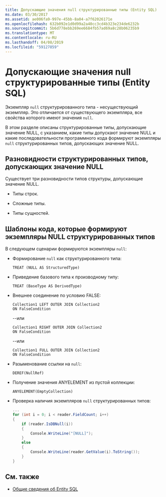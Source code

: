 ```yaml
---
title: Допускающие значения null структурированные типы (Entity SQL)
ms.date: 03/30/2017
ms.assetid: ae006fa9-997e-45bb-8a04-a7f62026171e
ms.openlocfilehash: 632b092e1d0d99a2a40cc3cd4b323e234de6232b
ms.sourcegitcommit: 5b6d778ebb269ee6684fb57ad69a8c28b06235b9
ms.translationtype: MT
ms.contentlocale: ru-RU
ms.lasthandoff: 04/08/2019
ms.locfileid: "59127859"
---
```

# <a name="nullable-structured-types-entity-sql"></a>Допускающие значения null структурированные типы (Entity SQL)
Экземпляр `null` структурированного типа - несуществующий экземпляр. Это отличается от существующего экземпляра, все свойства которого имеют значения `null`.  
  
 В этом разделе описаны структурированные типы, допускающие значение NULL, с указанием, какие типы допускают значение NULL и какие последовательности программного кода формируют экземпляры `null` структурированных типов, допускающих значение NULL.  
  
## <a name="kinds-of-nullable-structured-types"></a>Разновидности структурированных типов, допускающих значение NULL  
 Существует три разновидности типов структуры, допускающие значение NULL.  
  
-   Типы строк.  
  
-   Сложные типы.  
  
-   Типы сущностей.  
  
## <a name="code-patterns-that-produce-null-instances-of-structured-types"></a>Шаблоны кода, которые формируют экземпляры NULL структурированных типов  
 В следующем сценарии формируются экземпляры `null`:  
  
-   Формирование `null` как структурированного типа:  
  
    ```  
    TREAT (NULL AS StructuredType)  
    ```  
  
-   Приведение базового типа к производному типу:  
  
    ```  
    TREAT (BaseType AS DerivedType)  
    ```  
  
-   Внешнее соединение по условию FALSE:  
  
    ```  
    Collection1 LEFT OUTER JOIN Collection2  
    ON FalseCondition  
    ```  
  
     --или  
  
    ```  
    Collection1 RIGHT OUTER JOIN Collection2  
    ON FalseCondition  
    ```  
  
     --или  
  
    ```  
    Collection1 FULL OUTER JOIN Collection2  
    ON FalseCondition  
    ```  
  
-   Разыменование ссылки на `null`:  
  
    ```  
    DEREF(NullRef)  
    ```  
  
-   Получение значения ANYELEMENT из пустой коллекции:  
  
    ```  
    ANYELEMENT(EmptyCollection)  
    ```  
  
-   Проверка наличия экземпляров `null` структурированных типов:  
  
    ```csharp  
    ...  
    for (int i = 0; i < reader.FieldCount; i++)  
    {  
        if (reader.IsDBNull(i))  
        {  
            Console.WriteLine("[NULL]");  
        }  
        else  
        {  
            Console.WriteLine(reader.GetValue(i).ToString());  
        }  
    }  
    ```  
  
## <a name="see-also"></a>См. также

- [Общие сведения об Entity SQL](../../../../../../docs/framework/data/adonet/ef/language-reference/entity-sql-overview.md)
